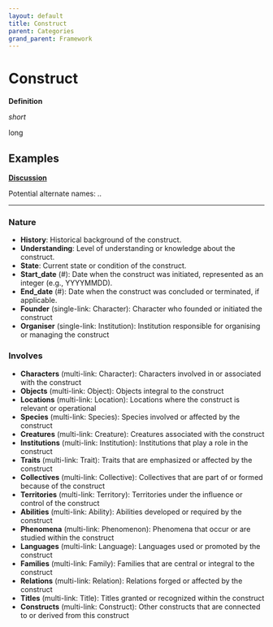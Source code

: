 ```yaml
---
layout: default
title: Construct
parent: Categories
grand_parent: Framework 
---
```


# Construct

**Definition**

*short*

long

**Examples**
- 


**[Discussion](https://github.com/OnlyWorlds/OnlyWorlds/discussions/categories/Construct)**

Potential alternate names: *..*

---
### Nature
- **History**: Historical background of the construct.
- **Understanding**: Level of understanding or knowledge about the construct.
- **State**: Current state or condition of the construct.
- **Start_date** (#): Date when the construct was initiated, represented as an integer (e.g., YYYYMMDD).
- **End_date** (#): Date when the construct was concluded or terminated, if applicable.
- **Founder** (single-link: Character): Character who founded or initiated the construct
- **Organiser** (single-link: Institution): Institution responsible for organising or managing the construct

### Involves
- **Characters** (multi-link: Character): Characters involved in or associated with the construct
- **Objects** (multi-link: Object): Objects integral to the construct
- **Locations** (multi-link: Location): Locations where the construct is relevant or operational
- **Species** (multi-link: Species): Species involved or affected by the construct
- **Creatures** (multi-link: Creature): Creatures associated with the construct
- **Institutions** (multi-link: Institution): Institutions that play a role in the construct
- **Traits** (multi-link: Trait): Traits that are emphasized or affected by the construct
- **Collectives** (multi-link: Collective): Collectives that are part of or formed because of the construct
- **Territories** (multi-link: Territory): Territories under the influence or control of the construct
- **Abilities** (multi-link: Ability): Abilities developed or required by the construct
- **Phenomena** (multi-link: Phenomenon): Phenomena that occur or are studied within the construct
- **Languages** (multi-link: Language): Languages used or promoted by the construct
- **Families** (multi-link: Family): Families that are central or integral to the construct
- **Relations** (multi-link: Relation): Relations forged or affected by the construct
- **Titles** (multi-link: Title): Titles granted or recognized within the construct
- **Constructs** (multi-link: Construct): Other constructs that are connected to or derived from this construct


